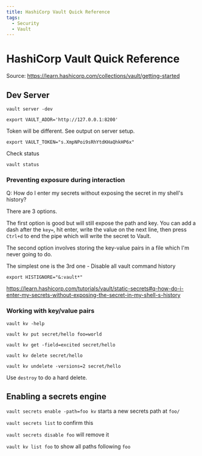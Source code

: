 ```yaml
---
title: HashiCorp Vault Quick Reference
tags:
  - Security
  - Vault
---
```


# HashiCorp Vault Quick Reference

Source: https://learn.hashicorp.com/collections/vault/getting-started

## Dev Server

`vault server -dev`

`export VAULT_ADDR='http://127.0.0.1:8200'`

Token will be different. See output on server setup.

`export VAULT_TOKEN="s.XmpNPoi9sRhYtdKHaQhkHP6x"`

Check status

`vault status`

### Preventing exposure during interaction

Q: How do I enter my secrets without exposing the secret in my shell's history?

There are 3 options. 

The first option is good but will still expose the path and key. You can add a dash after the `key=`, hit enter, write the value on the next line, then press `Ctrl+d` to end the pipe which will write the secret to Vault.

The second option involves storing the key-value pairs in a file which I'm never going to do.

The simplest one is the 3rd one - Disable all vault command history

`export HISTIGNORE="&:vault*"`

https://learn.hashicorp.com/tutorials/vault/static-secrets#q-how-do-i-enter-my-secrets-without-exposing-the-secret-in-my-shell-s-history

### Working with key/value pairs

`vault kv -help`

`vault kv put secret/hello foo=world`

`vault kv get -field=excited secret/hello`

`vault kv delete secret/hello` 

`vault kv undelete -versions=2 secret/hello`

Use `destroy` to do a hard delete.

## Enabling a secrets engine

`vault secrets enable -path=foo kv` starts a new secrets path at `foo/`

`vault secrets list` to confirm this

`vault secrets disable foo` will remove it

`vault kv list foo` to show all paths following `foo`

